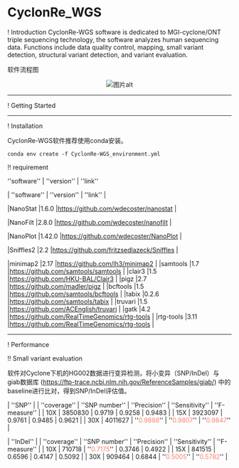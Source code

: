 # CyclonRe_WGS
! Introduction
CyclonRe-WGS software is dedicated to MGI-cyclone/ONT triple sequencing technology, the software analyzes human sequencing data. Functions include data quality control, mapping, small variant detection, structural variant detection, and variant evaluation.



软件流程图

<div align=center><img src="https://pic.imgdb.cn/item/662a2a6b0ea9cb14037ebad5.jpg" alt="图片alt" title="图2"></div>

---
! Getting Started

---

! Installation

CyclonRe-WGS软件推荐使用conda安装。

```Shel
conda env create -f CyclonRe-WGS_environment.yml
```

!! requirement

''software'' | ''version'' | ''link'' 

| ''software'' | ''version'' | ''link'' |

|NanoStat |1.6.0 |https://github.com/wdecoster/nanostat |

|NanoFilt |2.8.0 |https://github.com/wdecoster/nanofilt |

|NanoPlot |1.42.0 |https://github.com/wdecoster/NanoPlot |

|Sniffles2 |2.2 |https://github.com/fritzsedlazeck/Sniffles |

|minimap2 |2.17 |https://github.com/lh3/minimap2 |
|samtools |1.7 |https://github.com/samtools/samtools |
|clair3 |1.5 |https://github.com/HKU-BAL/Clair3 |
|pigz |2.7 |https://github.com/madler/pigz |
|bcftools |1.5 |https://github.com/samtools/bcftools |
|tabix |0.2.6 |https://github.com/samtools/tabix |
|truvari |1.5 |https://github.com/ACEnglish/truvari |
|gatk |4.2 |https://github.com/RealTimeGenomics/rtg-tools |
|rtg-tools |3.11 |https://github.com/RealTimeGenomics/rtg-tools |

---
! Performance

!! Small variant evaluation

软件对Cyclone下机的HG002数据进行变异检测，将小变异（SNP/InDel）与giab数据库 (https://ftp-trace.ncbi.nlm.nih.gov/ReferenceSamples/giab/) 中的baseline进行比对，得到SNP/InDel评估值。

| ''SNP'' |
| ''coverage'' | ''SNP number'' | ''Precision'' | ''Sensitivity'' | ''F-measure'' |
| 10X | 3850830 | 0.9719 | 0.9258 | 0.9483 |
| 15X | 3923097 | 0.9761 | 0.9485 | 0.9621 |
| 30X | 4011627 | ''<font color="Salmon">0.9888</font>'' | ''<font color="Salmon">0.9807</font>'' | ''<font color="Salmon">0.9847</font>'' |


| ''InDel'' |
| ''coverage'' | ''SNP number'' | ''Precision'' | ''Sensitivity'' | ''F-measure'' |
| 10X | 710718 | ''<font color="Salmon">0.7175</font>'' | 0.3746 | 0.4922 |
| 15X | 841515 | 0.6596 | 0.4147 | 0.5092 |
| 30X | 909464 | 0.6844 | ''<font color="Salmon">0.5005</font>'' | ''<font color="Salmon">0.5782</font>'' |
